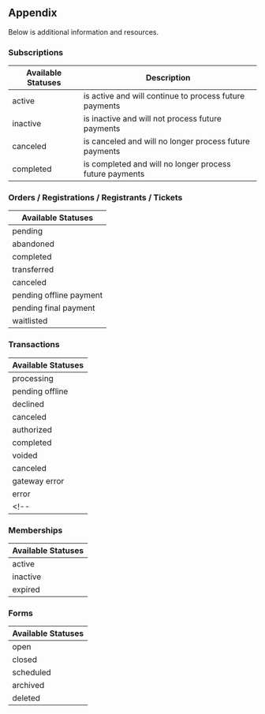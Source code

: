 ## Appendix

Below is additional information and resources.

### Subscriptions

Available Statuses | Description
--------- | -----------
active | is active and will continue to process future payments
inactive | is inactive and will not process future payments
canceled | is canceled and will no longer process future payments
completed | is completed and will no longer process future payments

### Orders / Registrations / Registrants / Tickets

|Available Statuses|
|---|
|pending|
|abandoned|
|completed|
|transferred|
|canceled|
|pending offline payment|
|pending final payment|
|waitlisted|


### Transactions

|Available Statuses|
|---|
|processing|
|pending offline|
|declined|
|canceled|
|authorized|
|completed|
|voided|
|canceled|
|gateway error|
|error|
<!-- |pending user| -->

### Memberships

|Available Statuses|
|---|
|active|
|inactive|
|expired|

### Forms

|Available Statuses|
|---|
|open|
|closed|
|scheduled|
|archived|
|deleted|
